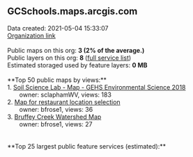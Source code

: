 <h2>GCSchools.maps.arcgis.com</h2> Data created: 2021-05-04 15:33:07 <br /><a target='new' href='https://GCSchools.maps.arcgis.com'>Organization link</a><br /><br />Public maps on this org: <b>3 (2% of the average.)</b><br />Public layers on this org: <b>8 </b>(<a target='new' href='https://services.arcgis.com/sC5POoedCkP49EVp/ArcGIS/rest/services'>full service list</a>)<br />Estimated storaged used by feature layers: <b>0 MB</b><br /><br />**Top 50 public maps by views:**<br />  1. <a target='new' href='https://www.arcgis.com/home/item.html?id=e2af4d2aaa82482c9a5e9757fe6e5113'>Soil Science Lab - Map - GEHS Environmental Science 2018</a> <br />  &nbsp;&nbsp;&nbsp;&nbsp; &nbsp;&nbsp;owner: sclaphamWV, views: 183<br />  2. <a target='new' href='https://www.arcgis.com/home/item.html?id=e7d4b7a6c0b84c06addb80f1415462b6'>Map for restaurant location selection</a> <br />  &nbsp;&nbsp;&nbsp;&nbsp; &nbsp;&nbsp;owner: bfrose1, views: 36<br />  3. <a target='new' href='https://www.arcgis.com/home/item.html?id=3817aac25af244ec91d3efac249905a0'>Bruffey Creek Watershed Map</a> <br />  &nbsp;&nbsp;&nbsp;&nbsp; &nbsp;&nbsp;owner: bfrose1, views: 27<br /><br /><br />**Top 25 largest public feature services (estimated):**<br />